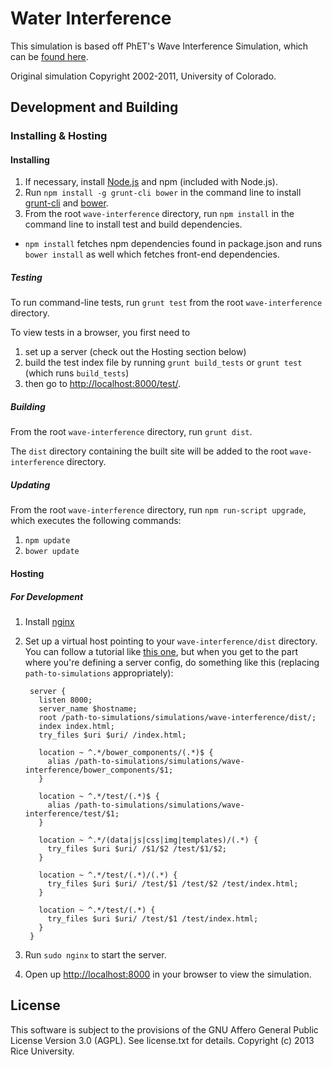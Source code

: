 Water Interference
===========

This simulation is based off PhET's Wave Interference Simulation, which can be [found here](http://phet.colorado.edu/en/simulation/wave-interference).

Original simulation Copyright 2002-2011, University of Colorado.

## Development and Building



### Installing & Hosting

#### Installing

1. If necessary, install [Node.js](http://nodejs.org) and npm (included with Node.js).
2. Run `npm install -g grunt-cli bower` in the command line to install [grunt-cli](https://github.com/gruntjs/grunt-cli) and [bower](http://bower.io/).
3. From the root `wave-interference` directory, run `npm install` in the command line to install test and build dependencies.
  * `npm install` fetches npm dependencies found in package.json and runs `bower install` as well which fetches front-end dependencies.

##### Testing

To run command-line tests, run `grunt test` from the root `wave-interference` directory.

To view tests in a browser, you first need to

1. set up a server (check out the Hosting section below)
2. build the test index file by running `grunt build_tests` or `grunt test` (which runs `build_tests`) 
3. then go to [http://localhost:8000/test/](http://localhost:8000/test/). 

##### Building

From the root `wave-interference` directory, run `grunt dist`.

The `dist` directory containing the built site will be added to the root `wave-interference` directory.

##### Updating

From the root `wave-interference` directory, run `npm run-script upgrade`, which executes the following commands:

1. `npm update`
2. `bower update`

#### Hosting

##### For Development

1. Install [nginx](http://nginx.org/)
2. Set up a virtual host pointing to your `wave-interference/dist` directory. You can follow a tutorial like [this one](http://gerardmcgarry.com/2010/setting-up-a-virtual-host-in-nginx/), but when you get to the part where you're defining a server config, do something like this (replacing `path-to-simulations` appropriately):

        server {
          listen 8000;
          server_name $hostname;
          root /path-to-simulations/simulations/wave-interference/dist/;
          index index.html;
          try_files $uri $uri/ /index.html;

          location ~ ^.*/bower_components/(.*)$ {
            alias /path-to-simulations/simulations/wave-interference/bower_components/$1;
          }

          location ~ ^.*/test/(.*)$ {
            alias /path-to-simulations/simulations/wave-interference/test/$1;
          }

          location ~ ^.*/(data|js|css|img|templates)/(.*) {
            try_files $uri $uri/ /$1/$2 /test/$1/$2;
          }

          location ~ ^.*/test/(.*)/(.*) {
            try_files $uri $uri/ /test/$1 /test/$2 /test/index.html;
          }

          location ~ ^.*/test/(.*) {
            try_files $uri $uri/ /test/$1 /test/index.html;
          }
        }

3. Run `sudo nginx` to start the server.
4. Open up [http://localhost:8000](http://localhost:8000) in your browser to view the simulation.


License
-------

This software is subject to the provisions of the GNU Affero General Public License Version 3.0 (AGPL). See license.txt for details. Copyright (c) 2013 Rice University.